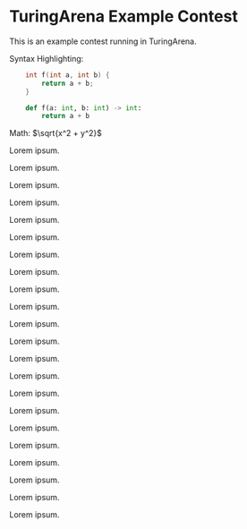 # TuringArena Example Contest

This is an example contest running in TuringArena.

Syntax Highlighting:

```cpp
    int f(int a, int b) {
        return a + b;
    }
```

```python
    def f(a: int, b: int) -> int:
        return a + b
```

Math: $\sqrt{x^2 + y^2}$

Lorem ipsum.

Lorem ipsum.

Lorem ipsum.

Lorem ipsum.

Lorem ipsum.

Lorem ipsum.

Lorem ipsum.

Lorem ipsum.

Lorem ipsum.

Lorem ipsum.

Lorem ipsum.

Lorem ipsum.

Lorem ipsum.

Lorem ipsum.

Lorem ipsum.

Lorem ipsum.

Lorem ipsum.

Lorem ipsum.

Lorem ipsum.

Lorem ipsum.

Lorem ipsum.

Lorem ipsum.


